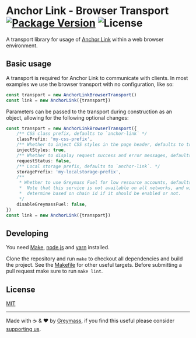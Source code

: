 # Anchor Link - Browser Transport [![Package Version](https://img.shields.io/npm/v/anchor-link-browser-transport.svg?style=flat-square)](https://www.npmjs.com/package/anchor-link-browser-transport) ![License](https://img.shields.io/npm/l/anchor-link-browser-transport.svg?style=flat-square)

A transport library for usage of [Anchor Link](https://github.com/greymass/anchor-link) within a web browser environment.

## Basic usage

A transport is required for Anchor Link to communicate with clients. In most examples we use the browser transport with no configuration, like so:

```ts
const transport = new AnchorLinkBrowserTransport()
const link = new AnchorLink({transport})
```

Parameters can be passed to the transport during construction as an object, allowing for the following optional changes:

```ts
const transport = new AnchorLinkBrowserTransport({
    /** CSS class prefix, defaults to `anchor-link` */
    classPrefix: 'my-css-prefix',
    /** Whether to inject CSS styles in the page header, defaults to true. */
    injectStyles: true,
    /** Whether to display request success and error messages, defaults to true */
    requestStatus: false,
    /** Local storage prefix, defaults to `anchor-link`. */
    storagePrefix: 'my-localstorage-prefix',
    /**
     * Whether to use Greymass Fuel for low resource accounts, defaults to false.
     *  Note that this service is not available on all networks, and will automatically
     *  determine based on chain id if it should be enabled or not.
     */
    disableGreymassFuel: false,
})
const link = new AnchorLink({transport})
```

## Developing

You need [Make](https://www.gnu.org/software/make/), [node.js](https://nodejs.org/en/) and [yarn](https://classic.yarnpkg.com/en/docs/install) installed.

Clone the repository and run `make` to checkout all dependencies and build the project. See the [Makefile](./Makefile) for other useful targets. Before submitting a pull request make sure to run `make lint`.

## License

[MIT](./LICENSE.md)

---

Made with ☕️ & ❤️ by [Greymass](https://greymass.com), if you find this useful please consider [supporting us](https://greymass.com/support-us).
